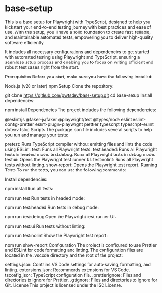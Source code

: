<h1>base-setup</h1>
This is a base setup for Playwright with TypeScript, designed to help you kickstart your end-to-end testing journey with best practices and ease of use. With this setup, you'll have a solid foundation to create fast, reliable, and maintainable automated tests, empowering you to deliver high-quality software efficiently.

It includes all necessary configurations and dependencies to get started with automated testing using Playwright and TypeScript, ensuring a seamless setup process and enabling you to focus on writing efficient and robust test cases right from the start.

Prerequisites
Before you start, make sure you have the following installed:

Node.js (v20 or later)
npm
Setup
Clone the repository:

git clone https://github.com/pwtsdev/base-setup.git
cd base-setup
Install dependencies:

npm install
Dependencies
The project includes the following dependencies:

@eslint/js
@faker-js/faker
@playwright/test
@types/node
eslint
eslint-config-prettier
eslint-plugin-playwright
prettier
typescript
typescript-eslint
dotenv
tslog
Scripts
The package.json file includes several scripts to help you run and manage your tests:

pretest: Runs TypeScript compiler without emitting files and lints the code using ESLint.
test: Runs all Playwright tests.
test:headed: Runs all Playwright tests in headed mode.
test:debug: Runs all Playwright tests in debug mode.
test:ui: Opens the Playwright test runner UI.
test:nolint: Runs all Playwright tests without linting.
show-report: Opens the Playwright test report.
Running Tests
To run the tests, you can use the following commands:

Install dependencies:

npm install
Run all tests:

npm run test
Run tests in headed mode:

npm run test:headed
Run tests in debug mode:

npm run test:debug
Open the Playwright test runner UI:

npm run test:ui
Run tests without linting:

npm run test:nolint
Show the Playwright test report:

npm run show-report
Configuration
The project is configured to use Prettier and ESLint for code formatting and linting. The configuration files are located in the .vscode directory and the root of the project:

settings.json: Contains VS Code settings for auto-saving, formatting, and linting.
extensions.json: Recommends extensions for VS Code.
tsconfig.json: TypeScript configuration file.
.prettierignore: Files and directories to ignore for Prettier.
.gitignore: Files and directories to ignore for Git.
License
This project is licensed under the ISC License.
